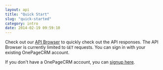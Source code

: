 ```yaml
---
layout: api
title: "Quick Start"
slug: "quick-started"
category: intro
date: 2014-02-19 09:59:10
---
```


Check out our [API Browser](api_browser) to quickly check out the API responses.
The API Browser is currently limited to `GET` requests.
You can sign in with your existing OnePageCRM account.

If you don't have a OnePageCRM account, you can [signup here](https://app.onepagecrm.com/register).
